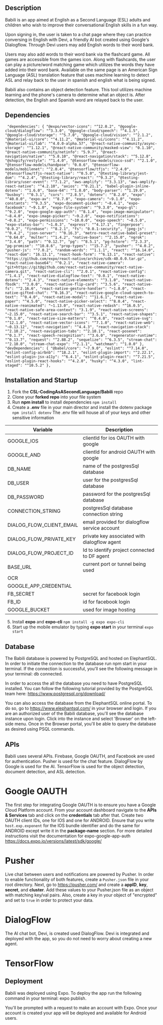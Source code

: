 ## Description

Babili is an app aimed at English as a Second Language (ESL) adults and children who wish to improve their conversational English skills in a fun way.

Upon signing in, the user is taken to a chat page where they can practice conversing in English with Devi, a friendly AI bot created using Google's Dialogflow. Through Devi users may add English words to their word bank.

Users may also add words to their word bank via the flashcard game. All games are accessible from the games icon. Along with flashcards, the user can play a picture/word matching game which utilizes the words they have added into their word bank. Available on the same page is an American Sign Language (ASL) translation feature that uses machine learning to detect ASL and relay back to the user in spanish and english what is being signed. 

Babili also contains an object detection feature. This tool utilizes machine learning and the phone's camera to determine what an object is. After detection, the English and Spanish word are relayed back to the user.

## Dependencies

 ` "dependencies": {
    "@expo/vector-icons": "^12.0.2",
    "@google-cloud/dialogflow": "^3.3.0",
    "@google-cloud/speech": "^4.1.5",
    "@google-cloud/storage": "^5.7.0",
    "@google-cloud/vision": "^2.1.2",
    "@material-ui/core": "^4.11.2",
    "@material-ui/icons": "^4.11.2",
    "@material-ui/lab": "^4.0.0-alpha.57",
    "@react-native-community/async-storage": "^1.12.1",
    "@react-native-community/masked-view": "0.1.10",
    "@react-native-community/netinfo": "5.9.7",
    "@react-navigation/native": "^5.8.10",
    "@react-navigation/stack": "^5.12.8",
    "@shopify/restyle": "^1.4.0",
    "@tensorflow-models/coco-ssd": "^2.1.0",
    "@tensorflow-models/handpose": "0.0.6",
    "@tensorflow-models/mobilenet": "^2.0.4",
    "@tensorflow/tfjs": "^2.4.0",
    "@tensorflow/tfjs-react-native": "^0.5.0",
    "@testing-library/jest-dom": "^4.2.4",
    "@testing-library/react": "^9.3.2",
    "@testing-library/user-event": "^7.1.2",
    "aws-amplify": "^3.3.13",
    "aws-amplify-react-native": "^4.2.10",
    "axios": "^0.21.1",
    "babel-plugin-inline-dotenv": "^1.6.0",
    "base-64": "^1.0.0",
    "body-parser": "^1.19.0",
    "busboy": "^0.3.1",
    "cors": "^2.8.5",
    "dotenv": "^8.2.0",
    "expo": "^40.0.0",
    "expo-av": "^8.7.0",
    "expo-camera": "~9.1.0",
    "expo-constants": "^9.3.5",
    "expo-document-picker": "~8.4.1",
    "expo-facebook": "~9.1.0",
    "expo-file-system": "^9.3.0",
    "expo-gl": "^9.2.0",
    "expo-google-app-auth": "^8.1.4",
    "expo-image-manipulator": "~8.4.0",
    "expo-image-picker": "~9.2.0",
    "expo-notifications": "~0.8.2",
    "expo-permissions": "~10.0.0",
    "expo-speech": "~8.5.0",
    "expo-status-bar": "~1.0.3",
    "express": "^4.17.1",
    "fingerpose": "0.0.2",
    "firebase": "^8.2.1",
    "fs": "0.0.1-security",
    "jpeg-js": "^0.4.2",
    "json-server": "^0.16.3",
    "metro-react-native-babel-preset": "^0.64.0",
    "multer": "^1.4.2",
    "native-base": "^2.15.0",
    "ngrok": "^3.4.0",
    "path": "^0.12.7",
    "pg": "^8.5.1",
    "pg-hstore": "^2.3.3",
    "pg-promise": "^10.8.6",
    "prop-types": "^15.7.2",
    "pusher": "^4.0.2",
    "pusher-js": "^7.0.2",
    "random-words": "^1.1.1",
    "react": "^16.14.0",
    "react-dom": "16.13.1",
    "react-hook-form": "^6.13.1",
    "react-native": "https://github.com/expo/react-native/archive/sdk-40.0.0.tar.gz",
    "react-native-base64": "^0.2.1",
    "react-native-camera": "git+https://git@github.com/react-native-community/react-native-camera.git",
    "react-native-cli": "^2.0.1",
    "react-native-config": "^1.4.1",
    "react-native-dialogflow-text": "0.0.1",
    "react-native-dotenv": "^2.4.3",
    "react-native-elements": "^3.1.0",
    "react-native-fbsdk": "^3.0.0",
    "react-native-flip-card": "^3.5.6",
    "react-native-fs": "^2.16.6",
    "react-native-gesture-handler": "~1.8.0",
    "react-native-gifted-chat": "^0.16.3",
    "react-native-google-cloud-speech-to-text": "^0.4.0",
    "react-native-modal": "^11.6.1",
    "react-native-paper": "^4.5.0",
    "react-native-picker-select": "^8.0.4",
    "react-native-reanimated": "~1.13.0",
    "react-native-redash": "^16.0.5",
    "react-native-safe-area-context": "3.1.9",
    "react-native-screens": "~2.15.0",
    "react-native-search-bar": "^3.5.1",
    "react-native-shapes": "^0.1.0",
    "react-native-size-matters": "^0.4.0",
    "react-native-svg": "^12.1.0",
    "react-native-vector-icons": "^7.1.0",
    "react-native-web": "~0.13.12",
    "react-navigation": "^4.4.3",
    "react-navigation-stack": "^2.10.2",
    "react-navigation-tabs": "^2.10.1",
    "react-posenet": "^0.1.7",
    "react-speech-recognition": "^3.6.0",
    "regenerator-runtime": "^0.13.7",
    "request": "^2.88.2",
    "sequelize": "^6.3.5",
    "stream-chat": "^2.10.0",
    "stream-chat-expo": "^2.1.1",
    "watchman": "^1.0.0"
  },
  "devDependencies": {
    "@babel/core": "~7.9.0",
    "eslint": "^7.14.0",
    "eslint-config-airbnb": "^18.2.1",
    "eslint-plugin-import": "^2.22.1",
    "eslint-plugin-jsx-a11y": "^6.4.1",
    "eslint-plugin-react": "^7.21.5",
    "eslint-plugin-react-hooks": "^4.2.0",
    "husky": "^4.3.0",
    "lint-staged": "^10.5.2"
  },`

  ## Installation and Startup

  1. Fork the **CSL-CodingAsASecondLanguage/Babili** repo
  2. Clone your **forked repo** into your file system
  3. Run **npm install** to install dependencies
    `npm install`
  4. Create a **.env** file in your main director and install the dotenv package
    `npm install dotenv`
  The .env file will house all of your keys and other sensitive information

| Variable                    | Description                                     |
| ----------------------------| ---------------------------                     |
| GOOGLE_IOS                  | clientId for ios OAUTH with google              |
| GOOGLE_AND                  | clientId for android OAUTH with google          |
| DB_NAME                     | name of the postgresSql database                |
| DB_USER                     | user for the postgresSql database               |
| DB_PASSWORD                 | password for the postgresSql database           | 
| CONNECTION_STRING           | postgresSql database connection string          |
| DIALOG_FLOW_CLIENT_EMAIL    | email provided for dialogflow service account   |
| DIALOG_FLOW_PRIVATE_KEY     | private key associated with dialogflow agent    |
| DIALOG_FLOW_PROJECT_ID      | Id to identify project connected to DF agent    |
| BASE_URL                    | current port or tunnel being used               |
| OCR                         |                                                 |
| GOOGLE_APP_CREDENTIAL       |                                                 |
| FB_SECRET                   | secret for facebook login                       |
| FB_ID                       | id for facebook login                           |
| GOOGLE_BUCKET               | used for image hosting                          |                              

  5. Install **expo** and **expo-cli**
    `npm install -g expo expo-cli`
  6. Start up the mobile emulator by typing **expo start** in your terminal
    `expo start`

## Database
The Babili database is powered by PostgreSQL and hosted on ElephantSQL. In order to initiate the connection to the database run npm start in your terminal. If the connection is successful, you'll see the following message in your terminal: db connected.

In order to access the all the database you need to have PostgreSQL installed. You can follow the following tutorial provided by the PostgreSQL team here: https://www.postgresql.org/download/

You can also access the database from the ElephantSQL online portal. To do so, go to https://www.elephantsql.com/ in your browser and login. If you are an authorized user of the Babili database, you'll see the database instance upon login. Click into the instance and select 'Browser' on the left-side menu. Once in the Browser portal, you'll be able to query the database as desired using PSQL commands.

## APIs

Babili uses several APIs. Firebase, Google OAUTH, and Facebook are used for authentication.
Pusher is used for the chat feature.
DialogFlow by Google is used for the AI.
TensorFlow is used for the object detection, document detection, and ASL detection.

# Google OAUTH

The first step for integrating Google OAUTH is to ensure you have a Google Cloud Platform account. From your account dashboard navigate to the **APIs & Services** tab and click on the **credentials** tab after that. Create two OAUTH client IDs, one for IOS and one for ANDROID. Ensure that you write `host.exp.exponent` for the IOS bundle identifier and do the same for ANDROID except write it in the **package-name** section. For more detailed instructions visit the documentation for expo-google-app-auth https://docs.expo.io/versions/latest/sdk/google/
# Pusher

Live chat between users and notifications are powered by Pusher. In order to enable functionality of both features, create a `Pusher.json` file in your root directory. Next, go to https://pusher.com/ and create a **appID**, **key**, **secret**, and **cluster**. Add these values to your Pusher.json file as an object with matching key/val pairs. Also, create a key in your object of "encrypted" and set to `true` in order to protect your data.
# DialogFlow

The AI chat bot, Devi, is created used DialogFlow. Devi is integrated and deployed with the app, so you do not need to worry about creating a new agent.
# TensorFlow

## Deployment

Babili was deployed using Expo. To deploy the app run the following command in your terminal: expo publish.

You'll be prompted with a request to make an account with Expo. Once your account is created your app will be deployed and available for Android users.
